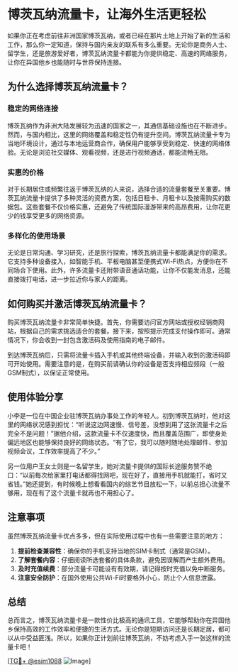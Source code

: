 # 博茨瓦纳流量卡，让海外生活更轻松

如果你正在考虑前往非洲国家博茨瓦纳，或者已经在那片土地上开始了新的生活和工作，那么你一定知道，保持与国内亲友的联系有多么重要。无论你是商务人士、留学生，还是旅游爱好者，博茨瓦纳流量卡都能为你提供稳定、高速的网络服务，让你在异国他乡也能随时与世界保持连接。

## 为什么选择博茨瓦纳流量卡？

### 稳定的网络连接
博茨瓦纳作为非洲大陆发展较为迅速的国家之一，其通信基础设施也在不断进步。然而，与国内相比，这里的网络覆盖和稳定性仍有提升空间。博茨瓦纳流量卡专为当地环境设计，通过与本地运营商合作，确保用户能够享受到稳定、快速的网络体验。无论是浏览社交媒体、观看视频，还是进行视频通话，都能流畅无阻。

### 实惠的价格
对于长期居住或频繁往返于博茨瓦纳的人来说，选择合适的流量套餐至关重要。博茨瓦纳流量卡提供了多种灵活的资费方案，包括日租卡、月租卡以及按需购买的数据包。这些套餐不仅价格实惠，还避免了传统国际漫游带来的高昂费用，让你花更少的钱享受更多的网络资源。

### 多样化的使用场景
无论是日常沟通、学习研究，还是旅行探索，博茨瓦纳流量卡都能满足你的需求。它支持多种设备接入，如智能手机、平板电脑甚至便携式Wi-Fi热点，方便你在不同场合下使用。此外，许多流量卡还附带语音通话功能，让你不仅能发消息，还能直接拨打电话，进一步拉近你与家人的距离。

## 如何购买并激活博茨瓦纳流量卡？

购买博茨瓦纳流量卡非常简单快捷。首先，你需要访问官方网站或授权经销商网站，根据自己的需求挑选适合的套餐。接下来，按照提示完成支付操作即可。通常情况下，你会收到一封包含激活码及使用指南的电子邮件。

到达博茨瓦纳后，只需将流量卡插入手机或其他终端设备，并输入收到的激活码即可开始使用。需要注意的是，在购买前请确认你的设备是否支持相应频段（一般GSM制式），以保证正常使用。

## 使用体验分享

小李是一位在中国企业驻博茨瓦纳办事处工作的年轻人。初到博茨瓦纳时，他对这里的网络状况感到担忧：“听说这边网速慢、信号差，没想到用了这张流量卡之后完全不是问题！”据他介绍，这款流量卡不仅速度快，而且覆盖范围广，即使身处偏远地区也能够保持良好的网络状态。“有了它，我可以随时随地处理邮件、参加视频会议，工作效率提高了不少。”

另一位用户王女士则是一名留学生，她对流量卡提供的国际长途服务赞不绝口：“以前每次给家里打电话都得找网吧，现在好了，直接用手机就能打，省时又省钱。”她还提到，有时候晚上想看看国内的综艺节目放松一下，以前总担心流量不够用，现在有了这个流量卡就再也不用担心了。

## 注意事项

虽然博茨瓦纳流量卡优点多多，但在实际使用过程中也有一些需要注意的地方：

1. **提前检查兼容性**：确保你的手机支持当地的SIM卡制式（通常是GSM）。
2. **了解套餐内容**：仔细阅读所选套餐的具体条款，避免因误解而产生额外费用。
3. **及时充值续费**：部分流量卡可能设有有效期，请记得按时充值以免中断服务。
4. **注意安全防护**：在国外使用公共Wi-Fi时要格外小心，防止个人信息泄露。

## 总结

总而言之，博茨瓦纳流量卡是一款性价比极高的通讯工具，它能够帮助你在异国他乡保持高效的工作效率和便捷的生活方式。无论你是短期访问还是长期定居，都可以从中受益匪浅。所以，如果你正计划前往博茨瓦纳，不妨考虑入手一张这样的流量卡吧！

[[TG💪+ @esim1088](https://t.me/s/esim1088) ![Image](https://i.postimg.cc/4NQfJmqS/Snipaste-2025-05-13-00-14-12.png)]